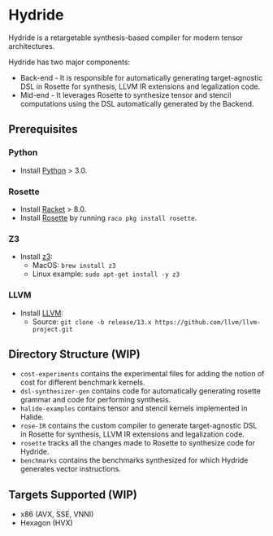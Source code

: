 # Hydride

Hydride is a retargetable synthesis-based compiler for modern tensor architectures.

Hydride has two major components:
- Back-end - It is responsible for automatically generating target-agnostic DSL in Rosette for synthesis, LLVM IR extensions and legalization code.
- Mid-end - It leverages Rosette to synthesize tensor and stencil computations using the DSL automatically generated by the Backend.

## Prerequisites

### Python
- Install [Python](https://www.python.org/downloads/) > 3.0.

### Rosette
- Install [Racket](https://github.com/racket/racket) > 8.0.
- Install [Rosette](https://docs.racket-lang.org/rosette-guide/index.html) by running `raco pkg install rosette`.

### Z3
- Install [z3](https://github.com/Z3Prover/z3):
    - MacOS: `brew install z3`
    - Linux example: `sudo apt-get install -y z3`

### LLVM
- Install [LLVM](https://github.com/llvm/llvm-project.git):
    - Source: `git clone -b release/13.x https://github.com/llvm/llvm-project.git`

## Directory Structure (WIP)
- `cost-experiments` contains the experimental files for adding the notion of cost for different benchmark kernels.
- `dsl-synthesizer-gen` contains code for automatically generating rosette grammar and code for performing synthesis.
- `halide-examples` contains tensor and stencil kernels implemented in Halide.
- `rose-IR` contains the custom compiler to generate target-agnostic DSL in Rosette for synthesis, LLVM IR extensions and legalization code.
- `rosette` tracks all the changes made to Rosette to synthesize code for Hydride.
- `benchmarks` contains the benchmarks synthesized for which Hydride generates vector instructions.

## Targets Supported (WIP)
- x86 (AVX, SSE, VNNI)
- Hexagon (HVX)
